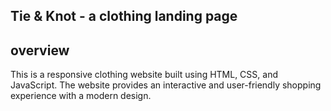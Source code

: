 ## Tie & Knot - a clothing landing page


## overview 
This is a responsive clothing website built using HTML, CSS, and JavaScript. The website provides an interactive and user-friendly shopping experience with a modern design.
